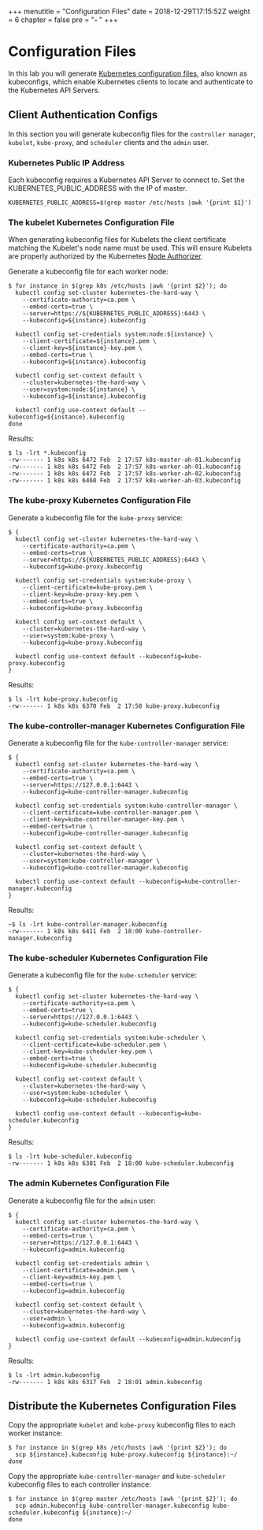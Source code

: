 +++
menutitle = "Configuration Files"
date = 2018-12-29T17:15:52Z
weight = 6
chapter = false
pre = "<b>- </b>"
+++

# Configuration Files

In this lab you will generate [Kubernetes configuration files](https://kubernetes.io/docs/concepts/configuration/organize-cluster-access-kubeconfig/), also known as kubeconfigs, which enable Kubernetes clients to locate and authenticate to the Kubernetes API Servers.

## Client Authentication Configs

In this section you will generate kubeconfig files for the `controller manager`, `kubelet`, `kube-proxy`, and `scheduler` clients and the `admin` user.

### Kubernetes Public IP Address

Each kubeconfig requires a Kubernetes API Server to connect to.
Set the KUBERNETES_PUBLIC_ADDRESS with the IP of master.

```
KUBERNETES_PUBLIC_ADDRESS=$(grep master /etc/hosts |awk '{print $1}')
```

### The kubelet Kubernetes Configuration File

When generating kubeconfig files for Kubelets the client certificate matching the Kubelet's node name must be used. This will ensure Kubelets are properly authorized by the Kubernetes [Node Authorizer](https://kubernetes.io/docs/admin/authorization/node/).

Generate a kubeconfig file for each worker node:

```shell
$ for instance in $(grep k8s /etc/hosts |awk '{print $2}'); do
  kubectl config set-cluster kubernetes-the-hard-way \
    --certificate-authority=ca.pem \
    --embed-certs=true \
    --server=https://${KUBERNETES_PUBLIC_ADDRESS}:6443 \
    --kubeconfig=${instance}.kubeconfig

  kubectl config set-credentials system:node:${instance} \
    --client-certificate=${instance}.pem \
    --client-key=${instance}-key.pem \
    --embed-certs=true \
    --kubeconfig=${instance}.kubeconfig

  kubectl config set-context default \
    --cluster=kubernetes-the-hard-way \
    --user=system:node:${instance} \
    --kubeconfig=${instance}.kubeconfig

  kubectl config use-context default --kubeconfig=${instance}.kubeconfig
done
```

Results:

```
$ ls -lrt *.kubeconfig
-rw------- 1 k8s k8s 6472 Feb  2 17:57 k8s-master-ah-01.kubeconfig
-rw------- 1 k8s k8s 6472 Feb  2 17:57 k8s-worker-ah-01.kubeconfig
-rw------- 1 k8s k8s 6472 Feb  2 17:57 k8s-worker-ah-02.kubeconfig
-rw------- 1 k8s k8s 6468 Feb  2 17:57 k8s-worker-ah-03.kubeconfig

```

### The kube-proxy Kubernetes Configuration File

Generate a kubeconfig file for the `kube-proxy` service:

```shell
$ {
  kubectl config set-cluster kubernetes-the-hard-way \
    --certificate-authority=ca.pem \
    --embed-certs=true \
    --server=https://${KUBERNETES_PUBLIC_ADDRESS}:6443 \
    --kubeconfig=kube-proxy.kubeconfig

  kubectl config set-credentials system:kube-proxy \
    --client-certificate=kube-proxy.pem \
    --client-key=kube-proxy-key.pem \
    --embed-certs=true \
    --kubeconfig=kube-proxy.kubeconfig

  kubectl config set-context default \
    --cluster=kubernetes-the-hard-way \
    --user=system:kube-proxy \
    --kubeconfig=kube-proxy.kubeconfig

  kubectl config use-context default --kubeconfig=kube-proxy.kubeconfig
}
```

Results:

```shell
$ ls -lrt kube-proxy.kubeconfig
-rw------- 1 k8s k8s 6370 Feb  2 17:58 kube-proxy.kubeconfig
```

### The kube-controller-manager Kubernetes Configuration File

Generate a kubeconfig file for the `kube-controller-manager` service:

```shell
$ {
  kubectl config set-cluster kubernetes-the-hard-way \
    --certificate-authority=ca.pem \
    --embed-certs=true \
    --server=https://127.0.0.1:6443 \
    --kubeconfig=kube-controller-manager.kubeconfig

  kubectl config set-credentials system:kube-controller-manager \
    --client-certificate=kube-controller-manager.pem \
    --client-key=kube-controller-manager-key.pem \
    --embed-certs=true \
    --kubeconfig=kube-controller-manager.kubeconfig

  kubectl config set-context default \
    --cluster=kubernetes-the-hard-way \
    --user=system:kube-controller-manager \
    --kubeconfig=kube-controller-manager.kubeconfig

  kubectl config use-context default --kubeconfig=kube-controller-manager.kubeconfig
}
```

Results:

```console
~$ ls -lrt kube-controller-manager.kubeconfig
-rw------- 1 k8s k8s 6411 Feb  2 18:00 kube-controller-manager.kubeconfig
```


### The kube-scheduler Kubernetes Configuration File

Generate a kubeconfig file for the `kube-scheduler` service:

```shell
$ {
  kubectl config set-cluster kubernetes-the-hard-way \
    --certificate-authority=ca.pem \
    --embed-certs=true \
    --server=https://127.0.0.1:6443 \
    --kubeconfig=kube-scheduler.kubeconfig

  kubectl config set-credentials system:kube-scheduler \
    --client-certificate=kube-scheduler.pem \
    --client-key=kube-scheduler-key.pem \
    --embed-certs=true \
    --kubeconfig=kube-scheduler.kubeconfig

  kubectl config set-context default \
    --cluster=kubernetes-the-hard-way \
    --user=system:kube-scheduler \
    --kubeconfig=kube-scheduler.kubeconfig

  kubectl config use-context default --kubeconfig=kube-scheduler.kubeconfig
}
```

Results:

```
$ ls -lrt kube-scheduler.kubeconfig
-rw------- 1 k8s k8s 6381 Feb  2 18:00 kube-scheduler.kubeconfig

```

### The admin Kubernetes Configuration File

Generate a kubeconfig file for the `admin` user:

```shell
$ {
  kubectl config set-cluster kubernetes-the-hard-way \
    --certificate-authority=ca.pem \
    --embed-certs=true \
    --server=https://127.0.0.1:6443 \
    --kubeconfig=admin.kubeconfig

  kubectl config set-credentials admin \
    --client-certificate=admin.pem \
    --client-key=admin-key.pem \
    --embed-certs=true \
    --kubeconfig=admin.kubeconfig

  kubectl config set-context default \
    --cluster=kubernetes-the-hard-way \
    --user=admin \
    --kubeconfig=admin.kubeconfig

  kubectl config use-context default --kubeconfig=admin.kubeconfig
}
```

Results:

```
$ ls -lrt admin.kubeconfig
-rw------- 1 k8s k8s 6317 Feb  2 18:01 admin.kubeconfig
```

## Distribute the Kubernetes Configuration Files

Copy the appropriate `kubelet` and `kube-proxy` kubeconfig files to each worker instance:

```shell
$ for instance in $(grep k8s /etc/hosts |awk '{print $2}'); do
  scp ${instance}.kubeconfig kube-proxy.kubeconfig ${instance}:~/
done
```

Copy the appropriate `kube-controller-manager` and `kube-scheduler` kubeconfig files to each controller instance:

```shell
$ for instance in $(grep master /etc/hosts |awk '{print $2}'); do
  scp admin.kubeconfig kube-controller-manager.kubeconfig kube-scheduler.kubeconfig ${instance}:~/
done
```
